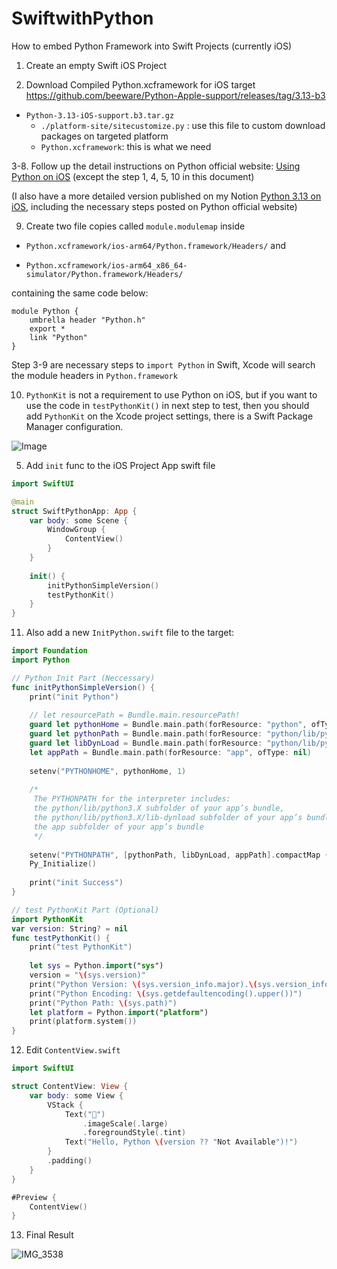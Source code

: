 # SwiftwithPython

How to embed Python Framework into Swift Projects (currently iOS)

1. Create an empty Swift iOS Project

2. Download Compiled Python.xcframework for iOS target
https://github.com/beeware/Python-Apple-support/releases/tag/3.13-b3
- `Python-3.13-iOS-support.b3.tar.gz`
    - `./platform-site/sitecustomize.py` : use this file to custom download packages on targeted platform
    - `Python.xcframework`: this is what we need

3-8. Follow up the detail instructions on Python official website: [Using Python on iOS](https://docs.python.org/3.14/using/ios.html#adding-python-to-an-ios-project) (except the step 1, 4, 5, 10 in this document)

(I also have a more detailed version published on my Notion [Python 3.13 on iOS](https://frogcjn.notion.site/Python-3-13-on-iOS-1984959764ca80999f25cf9897df83bc), including the necessary steps posted on Python official website)

9. Create two file copies called `module.modulemap` inside

- `Python.xcframework/ios-arm64/Python.framework/Headers/` and

- `Python.xcframework/ios-arm64_x86_64-simulator/Python.framework/Headers/`

containing the same code below:
```
module Python {
    umbrella header "Python.h"
    export *
    link "Python"
}
```
Step 3-9 are necessary steps to `import Python` in Swift, Xcode will search the module headers in `Python.framework`

10. `PythonKit` is not a requirement to use Python on iOS, but if you want to use the code in `testPythonKit()` in next step to test, then you should add `PythonKit` on the Xcode project settings, there is a Swift Package Manager configuration.

![Image](https://github.com/user-attachments/assets/e25a1ea8-586e-48a1-904c-78798755f2fa)

5. Add `init` func to the iOS Project App swift file
```Swift
import SwiftUI

@main
struct SwiftPythonApp: App {
    var body: some Scene {
        WindowGroup {
            ContentView()
        }
    }
    
    init() {
        initPythonSimpleVersion()
        testPythonKit()
    }
}
```

11. Also add a new `InitPython.swift` file to the target:

```Swift
import Foundation
import Python

// Python Init Part (Neccessary)
func initPythonSimpleVersion() {
    print("init Python")
    
    // let resourcePath = Bundle.main.resourcePath!
    guard let pythonHome = Bundle.main.path(forResource: "python", ofType: nil) else { return }
    guard let pythonPath = Bundle.main.path(forResource: "python/lib/python3.13", ofType: nil) else { return }
    guard let libDynLoad = Bundle.main.path(forResource: "python/lib/python3.13/lib-dynload", ofType: nil) else { return }
    let appPath = Bundle.main.path(forResource: "app", ofType: nil)
    
    setenv("PYTHONHOME", pythonHome, 1)
    
    /*
     The PYTHONPATH for the interpreter includes:
     the python/lib/python3.X subfolder of your app’s bundle,
     the python/lib/python3.X/lib-dynload subfolder of your app’s bundle, and
     the app subfolder of your app’s bundle
     */
    
    setenv("PYTHONPATH", [pythonPath, libDynLoad, appPath].compactMap { $0 }.joined(separator: ":"), 1)
    Py_Initialize()
    
    print("init Success")
}

// test PythonKit Part (Optional)
import PythonKit
var version: String? = nil
func testPythonKit() {
    print("test PythonKit")
    
    let sys = Python.import("sys")
    version = "\(sys.version)"
    print("Python Version: \(sys.version_info.major).\(sys.version_info.minor)")
    print("Python Encoding: \(sys.getdefaultencoding().upper())")
    print("Python Path: \(sys.path)")
    let platform = Python.import("platform")
    print(platform.system())
}
```

12. Edit `ContentView.swift`
```Swift
import SwiftUI

struct ContentView: View {
    var body: some View {
        VStack {
            Text("🐍")
                .imageScale(.large)
                .foregroundStyle(.tint)
            Text("Hello, Python \(version ?? "Not Available")!")
        }
        .padding()
    }
}

#Preview {
    ContentView()
}

```

13. Final Result

![IMG_3538](https://github.com/user-attachments/assets/b15acf70-8987-48b3-b21a-7fe6780d5e3b)
